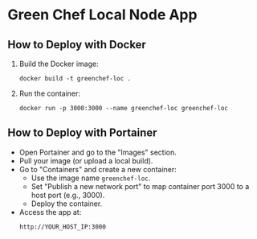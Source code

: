 # Green Chef Local Node App

## How to Deploy with Docker

1. Build the Docker image:
   ```
   docker build -t greenchef-loc .
   ```

2. Run the container:
   ```
   docker run -p 3000:3000 --name greenchef-loc greenchef-loc
   ```

## How to Deploy with Portainer

- Open Portainer and go to the "Images" section.
- Pull your image (or upload a local build).
- Go to "Containers" and create a new container:
  - Use the image name `greenchef-loc`.
  - Set "Publish a new network port" to map container port 3000 to a host port (e.g., 3000).
  - Deploy the container.
- Access the app at:
  ```
  http://YOUR_HOST_IP:3000
  ```
